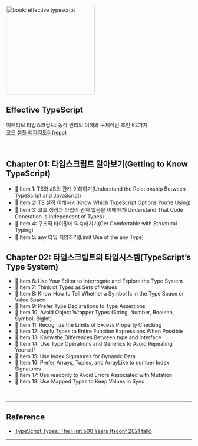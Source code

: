 
<img src="https://github.com/danvk/effective-typescript/raw/master/cover.png" alt="book: effective typescript" width="240" height="auto">

## Effective TypeScript

이펙티브 타입스크립트: 동작 원리의 이해와 구체적인 조언 62가지<br>
[코드 샘플 레파지토리(repo)](https://github.com/danvk/effective-typescript)

<br>


## Chapter 01: 타입스크립트 알아보기(Getting to Know TypeScript)

-   📝 Item 1: TS와 JS의 관계 이해하기(Understand the Relationship Between TypeScript and JavaScript)
-   📝 Item 2: TS 설정 이해하기(Know Which TypeScript Options You’re Using)
-   📝 Item 3: 코드 생성과 타입이 관계 없음을 이해하기(Understand That Code Generation Is Independent of Types)
-   📝 Item 4: 구조적 타이핑에 익숙해지기(Get Comfortable with Structural Typing)
-   📝 Item 5: any 타입 지양하기(Limit Use of the any Type)

## Chapter 02: 타입스크립트의 타입시스템(TypeScript’s Type System)

-   📝 Item 6: Use Your Editor to Interrogate and Explore the Type System
-   📝 Item 7: Think of Types as Sets of Values
-   📝 Item 8: Know How to Tell Whether a Symbol Is in the Type Space or Value Space
-   📝 Item 9: Prefer Type Declarations to Type Assertions
-   📝 Item 10: Avoid Object Wrapper Types (String, Number, Boolean, Symbol, BigInt)
-   📝 Item 11: Recognize the Limits of Excess Property Checking
-   📝 Item 12: Apply Types to Entire Function Expressions When Possible
-   📝 Item 13: Know the Differences Between type and interface
-   📝 Item 14: Use Type Operations and Generics to Avoid Repeating Yourself
-   📝 Item 15: Use Index Signatures for Dynamic Data
-   📝 Item 16: Prefer Arrays, Tuples, and ArrayLike to number Index Signatures
-   📝 Item 17: Use readonly to Avoid Errors Associated with Mutation
-   📝 Item 18: Use Mapped Types to Keep Values in Sync

<br>

---

## Reference

-   [TypeScript Types: The First 500 Years (tsconf 2021 talk)](https://www.youtube.com/watch?v=uN1zuV4DGRY&t=4s)

---
<br>
